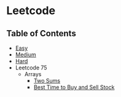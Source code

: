 # Leetcode

## Table of Contents

-   [Easy](easy/easy.md)
-   [Medium](medium/hard.md)
-   [Hard](hard/hard.md)
-   Leetcode 75
    -   Arrays
        -   [Two Sums](easy/two-sums)
        -   [Best Time to Buy and Sell Stock](easy/best-time-to-buy-and-sell-stock)
